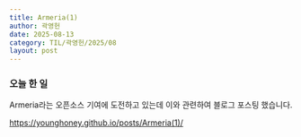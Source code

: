```yaml
---
title: Armeria(1)
author: 곽영헌
date: 2025-08-13
category: TIL/곽영헌/2025/08
layout: post
---
```


### 오늘 한 일

Armeria라는 오픈소스 기여에 도전하고 있는데 이와 관련하여 블로그 포스팅 했습니다.

https://younghoney.github.io/posts/Armeria(1)/



